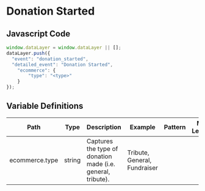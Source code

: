 # Donation Started

### 

## Javascript Code
```js
window.dataLayer = window.dataLayer || [];
dataLayer.push({
  "event": "donation_started",
  "detailed_event": "Donation Started",
    "ecommerce": {
        "type": "<type>"
    }
});
```

## Variable Definitions

|Path|Type|Description|Example|Pattern|Min Length|Max Length|Minimum|Maximum|Multiple Of|
| --- | --- | --- | --- | --- | --- | --- | --- | --- | --- |
|ecommerce.type|string|Captures the type of donation made \(i.e. general, tribute\).|Tribute, General, Fundraiser|||||||




